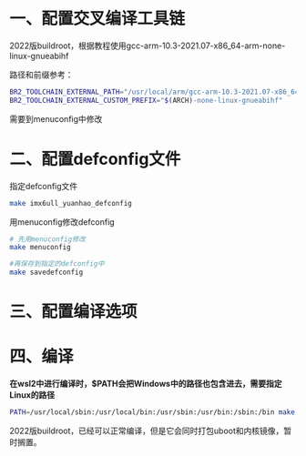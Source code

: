 # 一、配置交叉编译工具链

2022版buildroot，根据教程使用gcc-arm-10.3-2021.07-x86_64-arm-none-linux-gnueabihf

路径和前缀参考：

```bash
BR2_TOOLCHAIN_EXTERNAL_PATH="/usr/local/arm/gcc-arm-10.3-2021.07-x86_64-arm-none-linux-gnueabihf"
BR2_TOOLCHAIN_EXTERNAL_CUSTOM_PREFIX="$(ARCH)-none-linux-gnueabihf"
```

需要到menuconfig中修改

# 二、配置defconfig文件

指定defconfig文件

```bash
make imx6ull_yuanhao_defconfig
```

用menuconfig修改defconfig

```bash
# 先用menuconfig修改
make menuconfig

#再保存到指定的defconfig中
make savedefconfig
```



# 三、配置编译选项

# 四、编译

**在wsl2中进行编译时，$PATH会把Windows中的路径也包含进去，需要指定Linux的路径**

```bash
PATH=/usr/local/sbin:/usr/local/bin:/usr/sbin:/usr/bin:/sbin:/bin make 
```

2022版buildroot，已经可以正常编译，但是它会同时打包uboot和内核镜像，暂时搁置。